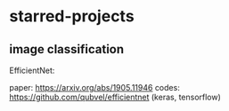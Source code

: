 # starred-projects

## image classification
EfficientNet: 

paper: https://arxiv.org/abs/1905.11946 codes: https://github.com/qubvel/efficientnet (keras, tensorflow)
